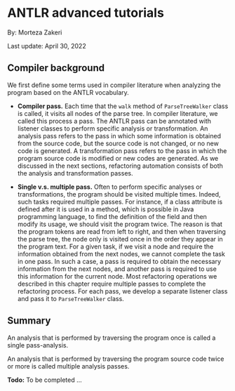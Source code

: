 # ANTLR advanced tutorials


By: Morteza Zakeri

Last update: April 30, 2022



## Compiler background

We first define some terms used in compiler literature when analyzing the program based on the ANTLR vocabulary.

* **Compiler pass.**
Each time that the `walk` method of `ParseTreeWalker` class is called, it visits all nodes of the parse tree. In compiler literature, we called this process a pass. The ANTLR pass can be annotated with listener classes to perform specific analysis or transformation. An analysis pass refers to the pass in which some information is obtained from the source code, but the source code is not changed, or no new code is generated. A transformation pass refers to the pass in which the program source code is modified or new codes are generated. As we discussed in the next sections, refactoring automation consists of both the analysis and transformation passes.


* **Single v.s. multiple pass.** 
Often to perform specific analyses or transformations, the program should be visited multiple times. Indeed, such tasks required multiple passes. For instance, if a class attribute is defined after it is used in a method, which is possible in Java programming language, to find the definition of the field and then modify its usage, we should visit the program twice. The reason is that the program tokens are read from left to right, and then when traversing the parse tree, the node only is visited once in the order they appear in the program text. For a given task, if we visit a node and require the information obtained from the next nodes, we cannot complete the task in one pass. In such a case, a pass is required to obtain the necessary information from the next nodes, and another pass is required to use this information for the current node. Most refactoring operations we described in this chapter require multiple passes to complete the refactoring process. For each pass, we develop a separate listener class and pass it to `ParseTreeWalker` class.

## Summary
An analysis that is performed by traversing the program once is called a single pass-analysis. 

An analysis that is performed by traversing the program source code twice or more is called multiple analysis passes. 


**Todo:** To be completed ...